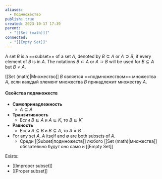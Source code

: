 ```yaml
---
aliases:
  - Подмножество
publish: true
created: 2023-10-17 17:39
parent:
  - "[[Set (math)]]"
connected:
  - "[[Empty Set]]"
---
```

A set $B$ is a ==subset== of a set $A$, denoted by $B⊆A$ or $A⊇B$, if every element of $B$ is in $A$. The notations $B ⊂ A$ or $A ⊃ B$ will be used for $B ⊆ A$ but $B  \neq A$.

[[Set (math)|Множество]] $B$ является ==подмножеством== множества $A$, если каждый элемент множества $B$ принадлежит множеству $A$.

#### Свойства подмножеств
- **Самопринадлежность** 
	- $A⊆A$
- **Транзитивность**
	- Если $B⊆A$ и $A⊆K$, то $B⊆K$`
- **Равность**
	- Если $A⊆B$ и $B⊆A$, то $A=B$
- For any set $A$, $A$ itself and $∅$ are both subsets of $A$. 
	- Среди [[Subset|подмножеств]] любого [[Set (math)|множества]] обязательно будут оно само и [[Empty Set]]



Exists:
- [[Improper subset]]
- [[Proper subset]]


